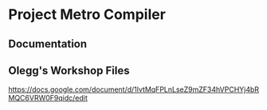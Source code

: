 # Project Metro Compiler
## Documentation
## Olegg's Workshop Files
https://docs.google.com/document/d/1lvtMqFPLnLseZ9mZF34hVPCHYj4bRMQC6VRW0F9qidc/edit
